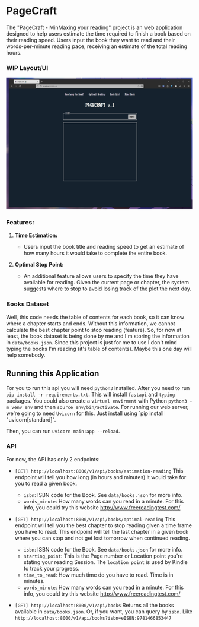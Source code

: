 # PageCraft
The "PageCraft - MinMaxing your reading" project is an web application designed to help users estimate the time required to finish a book based on their reading speed. Users input the book they want to read and their words-per-minute reading pace, receiving an estimate of the total reading hours.

### WIP Layout/UI
![pagecraft](images/pagecraft_layout_wip.png)

### **Features:**

1. **Time Estimation:**
    
    - Users input the book title and reading speed to get an estimate of how many hours it would take to complete the entire book.
2. **Optimal Stop Point:**
    
    - An additional feature allows users to specify the time they have available for reading. Given the current page or chapter, the system suggests where to stop to avoid losing track of the plot the next day.


### Books Dataset
Well, this code needs the table of contents for each book, so it can know where a chapter starts and ends. Without this information, we cannot calculate the best chapter point to stop reading (feature). So, for now at least, the book dataset is being done by me and I'm storing the information in `data/books.json`. Since this project is just for me to use I don't mind typing the books I'm reading (it's table of contents). Maybe this one day will help somebody.

## Running this Application
For you to run this api you will need `python3` installed. After you need to run `pip install -r requirements.txt`. This will install `fastapi` and `typing` packages. You could also create a `virtual envirment` with Python `python3 -m venv env` and then `source env/bin/activate`. For running our web server, we're going to need `Uvicorn` for this. Just install using `pip install "uvicorn[standard]".

Then, you can run `uvicorn main:app --reload`.

### API
For now, the API has only 2 endpoints: 

- `[GET] http://localhost:8000/v1/api/books/estimation-reading` This endpoint will tell you how long (in hours and minutes) it would take for you to read a given book.
    - `isbn`: ISBN code for the Book. See `data/books.json` for more info.
    - `words_minute`: How many words can you read in a minute. For this info, you could try this website http://www.freereadingtest.com/
- `[GET] http://localhost:8000/v1/api/books/optimal-reading` This endpoint will tell you the best chapter to stop reading given a time frame you have to read. This endpoint will tell the last chapter in a given book where you can stop and not get lost tomorrow when continued reading.
    - `isbn`: ISBN code for the Book. See `data/books.json` for more info.
    - `starting_point`: This is the Page number or Location point you're stating your reading Session. The `location point` is used by Kindle to track your progress.
    - `time_to_read`: How much time do you have to read. Time is in minutes.
    - `words_minute`: How many words can you read in a minute. For this info, you could try this website http://www.freereadingtest.com/

- `[GET] http://localhost:8000/v1/api/books` Returns all the books available in `data/books.json`. Or, if you want, you can query by `isbn`. Like `http://localhost:8000/v1/api/books?isbn=eISBN:9781466853447`
